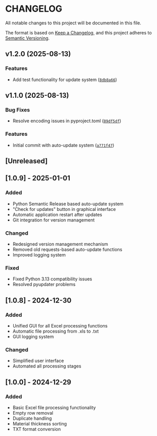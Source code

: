 # CHANGELOG

All notable changes to this project will be documented in this file.

The format is based on [Keep a Changelog](https://keepachangelog.com/en/1.0.0/),
and this project adheres to [Semantic Versioning](https://semver.org/spec/v2.0.0.html).

<!-- version list -->

## v1.2.0 (2025-08-13)

### Features

- Add test functionality for update system
  ([`8db8a66`](https://github.com/PSymmpplee17/TopazMyshkin/commit/8db8a667907aa9246285ec50e527c7fc294cf8ab))


## v1.1.0 (2025-08-13)

### Bug Fixes

- Resolve encoding issues in pyproject.toml
  ([`89df5df`](https://github.com/PSymmpplee17/TopazMyshkin/commit/89df5dfc5508b4d2cb5282d2eea9a9d834122840))

### Features

- Initial commit with auto-update system
  ([`a771f47`](https://github.com/PSymmpplee17/TopazMyshkin/commit/a771f470d0c5c2097fe7fb482b6a30721ee895f0))


## [Unreleased]

## [1.0.9] - 2025-01-01

### Added
- Python Semantic Release based auto-update system
- "Check for updates" button in graphical interface
- Automatic application restart after updates
- Git integration for version management

### Changed
- Redesigned version management mechanism
- Removed old requests-based auto-update functions
- Improved logging system

### Fixed
- Fixed Python 3.13 compatibility issues
- Resolved pyupdater problems

## [1.0.8] - 2024-12-30

### Added
- Unified GUI for all Excel processing functions
- Automatic file processing from .xls to .txt
- GUI logging system

### Changed
- Simplified user interface
- Automated all processing stages

## [1.0.0] - 2024-12-29

### Added
- Basic Excel file processing functionality
- Empty row removal
- Duplicate handling
- Material thickness sorting
- TXT format conversion
